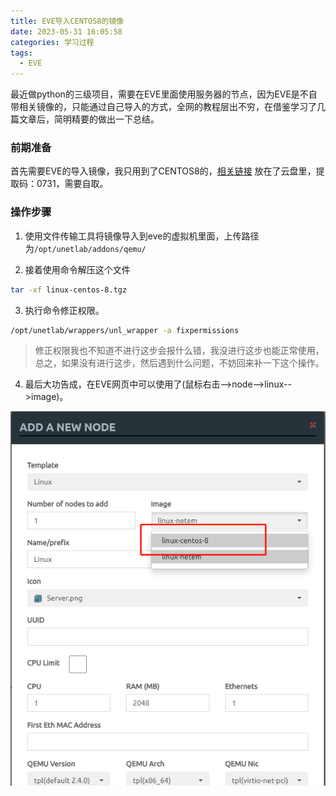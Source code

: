 ```yaml
---
title: EVE导入CENTOS8的镜像
date: 2023-05-31 16:05:58
categories: 学习过程
tags:
  - EVE
---
```


最近做python的三级项目，需要在EVE里面使用服务器的节点，因为EVE是不自带相关镜像的，只能通过自己导入的方式，全网的教程层出不穷，在借鉴学习了几篇文章后，简明精要的做出一下总结。

### 前期准备

首先需要EVE的导入镜像，我只用到了CENTOS8的，[相关链接](链接：https://pan.baidu.com/s/14OK6FP1sUPU5KDQHexRLbA) 放在了云盘里，提取码：0731，需要自取。

<!-- more -->

### 操作步骤

1. 使用文件传输工具将镜像导入到eve的虚拟机里面，上传路径为`/opt/unetlab/addons/qemu/`

2. 接着使用命令解压这个文件

```bash
tar -xf linux-centos-8.tgz
```

3. 执行命令修正权限。

```bash
/opt/unetlab/wrappers/unl_wrapper -a fixpermissions
```

>修正权限我也不知道不进行这步会报什么错，我没进行这步也能正常使用，总之，如果没有进行这步，然后遇到什么问题，不妨回来补一下这个操作。

4. 最后大功告成，在EVE网页中可以使用了(鼠标右击-->node-->linux-->image)。

![导入成功](./eve-import-img/1.png)